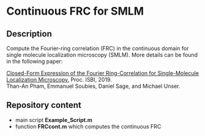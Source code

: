 # Continuous FRC for SMLM

## Description

Compute the Fourier-ring correlation (FRC) in the continuous domain for single molecule localization microscopy (SMLM).  More details can be found in the following paper:

<a href="https://www.irit.fr/~Emmanuel.Soubies/Papiers/Pham_ISBI_19.pdf" target="_blank">Closed-Form Expression of the Fourier Ring-Correlation for Single-Molecule Localization Microscopy.</a>
Proc. ISBI, 2019.<br/> 
Than-An Pham, Emmanuel Soubies, Daniel Sage, and Michael Unser.

## Repository content
* main script **Example_Script.m** 
* function **FRCcont.m** which computes the continuous FRC
